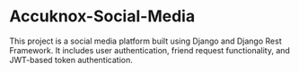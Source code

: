 # Accuknox-Social-Media
This project is a social media platform built using Django and Django Rest Framework. It includes user authentication, friend request functionality, and JWT-based token authentication.
